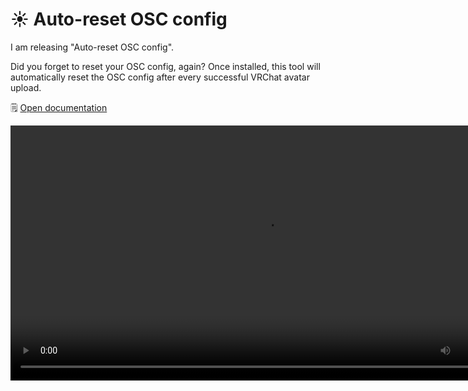 ﻿# ☀️ Auto-reset OSC config

I am releasing "Auto-reset OSC config".

Did you forget to reset your OSC config, again? Once installed, this tool will automatically reset the OSC config after every successful VRChat avatar upload.

🗒️ [Open documentation](/docs/products/auto-reset-osc-config)

<video controls width="816">
    <source src={'https://downscale.srv.hai-vr.dev/assets/docs/auto-remove-osc-f.mp4' ?? require('/docs/products/img/auto-reset-osc-config/auto-remove-osc-f.mp4').default}/>
</video>
